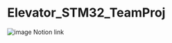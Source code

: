 # Elevator_STM32_TeamProj
![image](https://github.com/user-attachments/assets/a7f33934-a286-4f11-8757-d6dfc788e4c6)
Notion link
